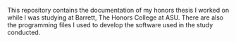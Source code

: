 This repository contains the documentation of my honors thesis I worked on while I was studying at Barrett, The Honors College at ASU. There are also the programming files I used to develop the software used in the study conducted.
